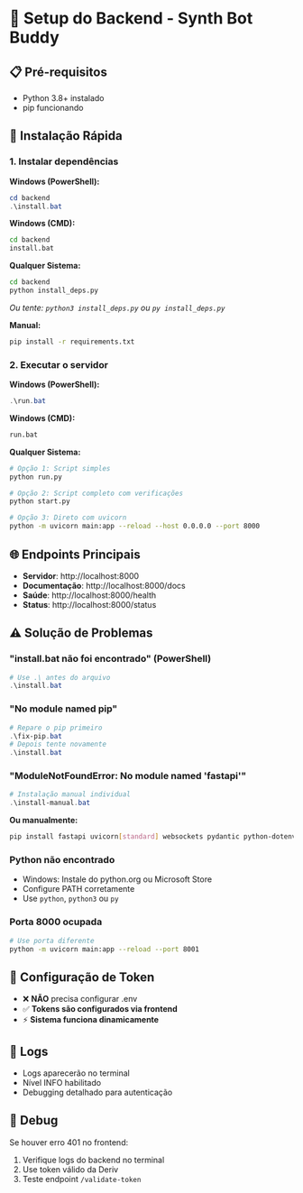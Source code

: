 # 🚀 Setup do Backend - Synth Bot Buddy

## 📋 Pré-requisitos
- Python 3.8+ instalado
- pip funcionando

## 🔧 Instalação Rápida

### 1. Instalar dependências

**Windows (PowerShell):**
```powershell
cd backend
.\install.bat
```

**Windows (CMD):**
```cmd
cd backend
install.bat
```

**Qualquer Sistema:**
```bash
cd backend
python install_deps.py
```
*Ou tente: `python3 install_deps.py` ou `py install_deps.py`*

**Manual:**
```bash
pip install -r requirements.txt
```

### 2. Executar o servidor

**Windows (PowerShell):**
```powershell
.\run.bat
```

**Windows (CMD):**
```cmd
run.bat
```

**Qualquer Sistema:**
```bash
# Opção 1: Script simples
python run.py

# Opção 2: Script completo com verificações  
python start.py

# Opção 3: Direto com uvicorn
python -m uvicorn main:app --reload --host 0.0.0.0 --port 8000
```

## 🌐 Endpoints Principais
- **Servidor**: http://localhost:8000
- **Documentação**: http://localhost:8000/docs
- **Saúde**: http://localhost:8000/health
- **Status**: http://localhost:8000/status

## ⚠️ Solução de Problemas

### "install.bat não foi encontrado" (PowerShell)
```powershell
# Use .\ antes do arquivo
.\install.bat
```

### "No module named pip" 
```powershell
# Repare o pip primeiro
.\fix-pip.bat
# Depois tente novamente
.\install.bat
```

### "ModuleNotFoundError: No module named 'fastapi'"
```powershell
# Instalação manual individual
.\install-manual.bat
```

**Ou manualmente:**
```bash
pip install fastapi uvicorn[standard] websockets pydantic python-dotenv requests
```

### Python não encontrado
- Windows: Instale do python.org ou Microsoft Store
- Configure PATH corretamente
- Use `python`, `python3` ou `py`

### Porta 8000 ocupada
```bash
# Use porta diferente
python -m uvicorn main:app --reload --port 8001
```

## 🔑 Configuração de Token
- ❌ **NÃO** precisa configurar .env
- ✅ **Tokens são configurados via frontend**
- ⚡ **Sistema funciona dinamicamente**

## 📝 Logs
- Logs aparecerão no terminal
- Nível INFO habilitado
- Debugging detalhado para autenticação

## 🐛 Debug
Se houver erro 401 no frontend:
1. Verifique logs do backend no terminal
2. Use token válido da Deriv
3. Teste endpoint `/validate-token`